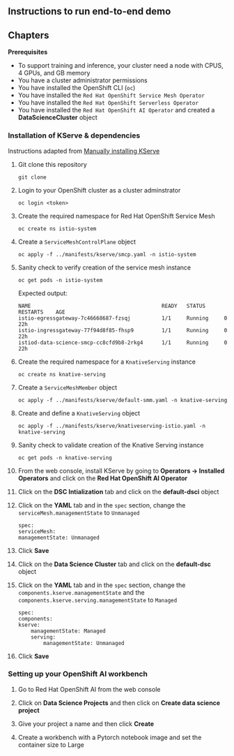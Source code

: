 ## Instructions to run end-to-end demo

## Chapters

**Prerequisites**
* To support training and inference, your cluster need a node with CPUS, 4 GPUs, and GB memory
* You have a cluster administrator permissions
* You have installed the OpenShift CLI (`oc`)
* You have installed the `Red Hat OpenShift Service Mesh Operator`
* You have installed the `Red Hat OpenShift Serverless Operator`
* You have installed the `Red Hat OpenShift AI Operator` and created a **DataScienceCluster** object


### Installation of KServe & dependencies
Instructions adapted from [Manually installing KServe](https://access.redhat.com/documentation/en-us/red_hat_openshift_ai_self-managed/2-latest/html/serving_models/serving-large-models_serving-large-models#manually-installing-kserve_serving-large-models)
1. Git clone this repository
    ```
    git clone
    ```

2. Login to your OpenShift cluster as a cluster adminstrator
    ```
    oc login <token>
    ```
2. Create the required namespace for Red Hat OpenShift Service Mesh
    ```
    oc create ns istio-system
    ```

3. Create a `ServiceMeshControlPlane` object
    ```
    oc apply -f ../manifests/kserve/smcp.yaml -n istio-system
    ```
4. Sanity check to verify creation of the service mesh instance
    ```
    oc get pods -n istio-system
    ```
    Expected output:
    ```
    NAME                                          READY   STATUS   	  RESTARTS    AGE
    istio-egressgateway-7c46668687-fzsqj          1/1     Running     0           22h
    istio-ingressgateway-77f94d8f85-fhsp9         1/1     Running     0           22h
    istiod-data-science-smcp-cc8cfd9b8-2rkg4      1/1     Running     0           22h
    ```

5. Create the required namespace for a `KnativeServing` instance
    ```
    oc create ns knative-serving
    ```

6. Create a `ServiceMeshMember` object
    ```
    oc apply -f ../manifests/kserve/default-smm.yaml -n knative-serving
    ```

7. Create and define a `KnativeServing` object
    ```
    oc apply -f ../manifests/kserve/knativeserving-istio.yaml -n knative-serving
    ```
8. Sanity check to validate creation of the Knative Serving instance
    ```
    oc get pods -n knative-serving
    ```

9. From the web console, install KServe by going to **Operators -> Installed Operators** and click on the **Red Hat OpenShift AI Operator**

10. Click on the **DSC Intialization** tab and click on the **default-dsci** object

11. Click on the **YAML** tab and in the `spec` section, change the `serviceMesh.managementState` to `Unmanaged`
    ```
    spec:
    serviceMesh:
    managementState: Unmanaged
    ```

12. Click **Save**

12. Click on the **Data Science Cluster** tab and click on the **default-dsc** object

13. Click on the **YAML** tab and in the `spec` section, change the `components.kserve.managementState` and the `components.kserve.serving.managementState` to `Managed`
    ```
    spec:
    components:
    kserve:
        managementState: Managed
        serving:
            managementState: Unmanaged

    ```
15. Click **Save**

### Setting up your OpenShift AI workbench
1. Go to Red Hat OpenShift AI from the web console


2. Click on **Data Science Projects** and then click on **Create data science project**

3. Give your project a name and then click **Create**


4. Create a workbench with a Pytorch notebook image and set the container size to Large

